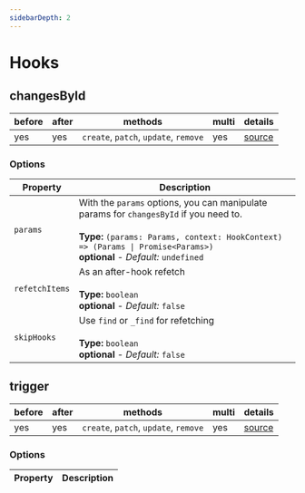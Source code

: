 ```yaml
---
sidebarDepth: 2
---
```


# Hooks

## changesById

|before|after|methods|multi|details|
|---|---|---|---|---|
|yes|yes|`create`, `patch`, `update`, `remove`|yes|[source](https://github.com/fratzinger/feathers-trigger/blob/main/lib/hooks/changesById.ts)|

### Options

|       Property      |                Description                  |
|---------------------|---------------------------------------------|
| `params` | With the `params` options, you can manipulate params for `changesById` if you need to.<br><br>**Type:** `(params: Params, context: HookContext) => (Params \| Promise<Params>)`<br>**optional** - *Default:* `undefined` |
| `refetchItems` | As an after-hook refetch <br><br>**Type:** `boolean`<br>**optional** - *Default:* `false` |
| `skipHooks`| Use `find` or `_find` for refetching<br><br>**Type:** `boolean`<br>**optional** - *Default:* `false` |

## trigger

|before|after|methods|multi|details|
|---|---|---|---|---|
|yes|yes|`create`, `patch`, `update`, `remove`|yes|[source](https://github.com/fratzinger/feathers-trigger/blob/main/lib/hooks/trigger.ts)|

### Options

|       Property      |                Description                  |
|---------------------|---------------------------------------------|
